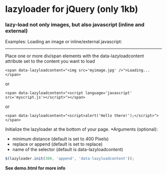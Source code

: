lazyloader for jQuery (only 1kb)
==========

### lazy-load not only images, but also javascript (inline and external)

Examples: Loading an image or inline/external javascript:
***

Place one or more div/span elements with the data-lazyloadcontent attribute set to the content you want to load
```
<span data-lazyloadcontent="<img src='myimage.jpg' />">Loading...</span>
```

or

```
<span data-lazyloadcontent="<script language='javascript' src='myscript.js'></script>"></span>
```

or

```
<span data-lazyloadcontent="<script>alert('Hello there!');</script>"></span>
```


Initialize the lazyloader at the bottom of your page.
*Arguments (optional):
+ minimum distance (default is set to 400 Pixels)
+ replace or append (default is set to replace)
+ name of the selector (default is data-lazyloadcontent)

```javascript
$(lazyloader.init(300, 'append', 'data-lazyloadcontent'));
```

**See demo.html for more info**

